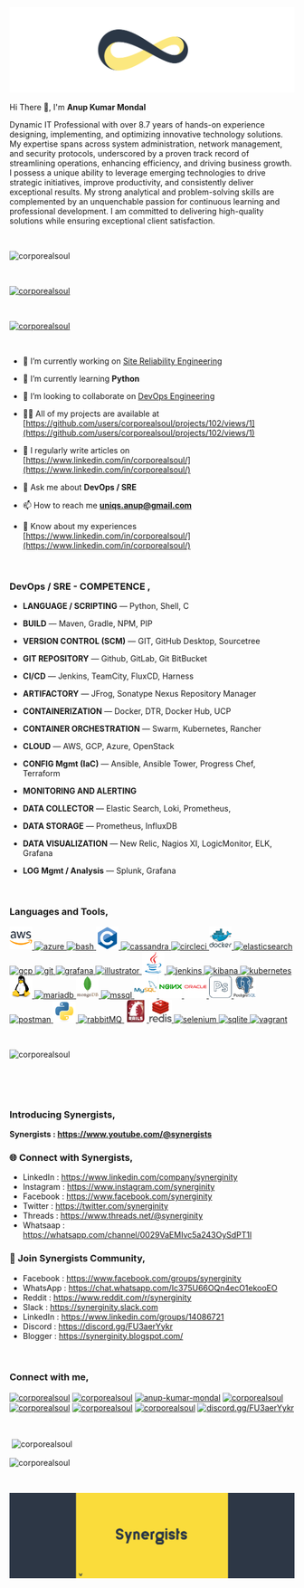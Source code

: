 ![Header Ground](https://github.com/corporealsoul/corporealsoul/blob/master/synergists-header.png?raw=true) 

Hi There 👋, I'm **Anup Kumar Mondal**

Dynamic IT Professional with over 8.7 years of hands-on experience designing, implementing, and optimizing innovative technology solutions. My expertise spans across system administration, network management, and security protocols, underscored by a proven track record of streamlining operations, enhancing efficiency, and driving business growth. I possess a unique ability to leverage emerging technologies to drive strategic initiatives, improve productivity, and consistently deliver exceptional results. My strong analytical and problem-solving skills are complemented by an unquenchable passion for continuous learning and professional development. I am committed to delivering high-quality solutions while ensuring exceptional client satisfaction.

<br>

<p align="left"> <img src="https://komarev.com/ghpvc/?username=corporealsoul&label=Profile%20views&color=0e75b6&style=flat" alt="corporealsoul" /> </p>

<br>

<p align="left"> <a href="https://github.com/ryo-ma/github-profile-trophy"><img src="https://github-profile-trophy.vercel.app/?username=corporealsoul" alt="corporealsoul" /></a> </p>

<br>

<p align="left"> <a href="https://twitter.com/corporealsoul" target="blank"><img src="https://img.shields.io/twitter/follow/corporealsoul?logo=twitter&style=for-the-badge" alt="corporealsoul" /></a> </p>

<br>

- 🔭 I’m currently working on [Site Reliability Engineering](https://github.com/users/corporealsoul/projects/102)

- 🌱 I’m currently learning **Python**

- 👯 I’m looking to collaborate on [DevOps Engineering](https://github.com/users/corporealsoul/projects/102)

- 👨‍💻 All of my projects are available at [https://github.com/users/corporealsoul/projects/102/views/1](https://github.com/users/corporealsoul/projects/102/views/1)

- 📝 I regularly write articles on [https://www.linkedin.com/in/corporealsoul/](https://www.linkedin.com/in/corporealsoul/)

- 💬 Ask me about **DevOps / SRE**

- 📫 How to reach me **uniqs.anup@gmail.com**

- 📄 Know about my experiences [https://www.linkedin.com/in/corporealsoul/](https://www.linkedin.com/in/corporealsoul/)

<br>

<h3 align="left">DevOps / SRE - COMPETENCE ,</h3>

* **LANGUAGE / SCRIPTING**	—	Python, Shell, C

* **BUILD**			—	Maven, Gradle, NPM, PIP

* **VERSION CONTROL (SCM)**	—	GIT, GitHub Desktop, Sourcetree

* **GIT REPOSITORY**		—	Github, GitLab, Git BitBucket

* **CI/CD**			—	Jenkins, TeamCity, FluxCD, Harness

* **ARTIFACTORY**		—	JFrog, Sonatype Nexus Repository Manager

* **CONTAINERIZATION**		—	Docker, DTR, Docker Hub, UCP

* **CONTAINER ORCHESTRATION**	—	Swarm, Kubernetes, Rancher

* **CLOUD**			—	AWS, GCP,  Azure, OpenStack

* **CONFIG Mgmt (IaC)**		—	Ansible, Ansible Tower, Progress Chef, Terraform

* **MONITORING AND ALERTING**

* **DATA COLLECTOR**		—	Elastic Search, Loki, Prometheus, 

* **DATA STORAGE**		—	Prometheus, InfluxDB

* **DATA VISUALIZATION**	—	New Relic, Nagios XI, LogicMonitor, ELK, Grafana
	
* **LOG Mgmt / Analysis**	—	Splunk, Grafana

<br>

<h3 align="left">Languages and Tools,</h3>
<p align="left"> <a href="https://aws.amazon.com" target="_blank" rel="noreferrer"> <img src="https://raw.githubusercontent.com/devicons/devicon/master/icons/amazonwebservices/amazonwebservices-original-wordmark.svg" alt="aws" width="40" height="40"/> </a> <a href="https://azure.microsoft.com/en-in/" target="_blank" rel="noreferrer"> <img src="https://www.vectorlogo.zone/logos/microsoft_azure/microsoft_azure-icon.svg" alt="azure" width="40" height="40"/> </a> <a href="https://www.gnu.org/software/bash/" target="_blank" rel="noreferrer"> <img src="https://www.vectorlogo.zone/logos/gnu_bash/gnu_bash-icon.svg" alt="bash" width="40" height="40"/> </a> <a href="https://www.cprogramming.com/" target="_blank" rel="noreferrer"> <img src="https://raw.githubusercontent.com/devicons/devicon/master/icons/c/c-original.svg" alt="c" width="40" height="40"/> </a> <a href="https://cassandra.apache.org/" target="_blank" rel="noreferrer"> <img src="https://www.vectorlogo.zone/logos/apache_cassandra/apache_cassandra-icon.svg" alt="cassandra" width="40" height="40"/> </a> <a href="https://circleci.com" target="_blank" rel="noreferrer"> <img src="https://www.vectorlogo.zone/logos/circleci/circleci-icon.svg" alt="circleci" width="40" height="40"/> </a> <a href="https://www.docker.com/" target="_blank" rel="noreferrer"> <img src="https://raw.githubusercontent.com/devicons/devicon/master/icons/docker/docker-original-wordmark.svg" alt="docker" width="40" height="40"/> </a> <a href="https://www.elastic.co" target="_blank" rel="noreferrer"> <img src="https://www.vectorlogo.zone/logos/elastic/elastic-icon.svg" alt="elasticsearch" width="40" height="40"/> </a> <a href="https://cloud.google.com" target="_blank" rel="noreferrer"> <img src="https://www.vectorlogo.zone/logos/google_cloud/google_cloud-icon.svg" alt="gcp" width="40" height="40"/> </a> <a href="https://git-scm.com/" target="_blank" rel="noreferrer"> <img src="https://www.vectorlogo.zone/logos/git-scm/git-scm-icon.svg" alt="git" width="40" height="40"/> </a> <a href="https://grafana.com" target="_blank" rel="noreferrer"> <img src="https://www.vectorlogo.zone/logos/grafana/grafana-icon.svg" alt="grafana" width="40" height="40"/> </a> <a href="https://www.adobe.com/in/products/illustrator.html" target="_blank" rel="noreferrer"> <img src="https://www.vectorlogo.zone/logos/adobe_illustrator/adobe_illustrator-icon.svg" alt="illustrator" width="40" height="40"/> </a> <a href="https://www.java.com" target="_blank" rel="noreferrer"> <img src="https://raw.githubusercontent.com/devicons/devicon/master/icons/java/java-original.svg" alt="java" width="40" height="40"/> </a> <a href="https://www.jenkins.io" target="_blank" rel="noreferrer"> <img src="https://www.vectorlogo.zone/logos/jenkins/jenkins-icon.svg" alt="jenkins" width="40" height="40"/> </a> <a href="https://www.elastic.co/kibana" target="_blank" rel="noreferrer"> <img src="https://www.vectorlogo.zone/logos/elasticco_kibana/elasticco_kibana-icon.svg" alt="kibana" width="40" height="40"/> </a> <a href="https://kubernetes.io" target="_blank" rel="noreferrer"> <img src="https://www.vectorlogo.zone/logos/kubernetes/kubernetes-icon.svg" alt="kubernetes" width="40" height="40"/> </a> <a href="https://www.linux.org/" target="_blank" rel="noreferrer"> <img src="https://raw.githubusercontent.com/devicons/devicon/master/icons/linux/linux-original.svg" alt="linux" width="40" height="40"/> </a> <a href="https://mariadb.org/" target="_blank" rel="noreferrer"> <img src="https://www.vectorlogo.zone/logos/mariadb/mariadb-icon.svg" alt="mariadb" width="40" height="40"/> </a> <a href="https://www.mongodb.com/" target="_blank" rel="noreferrer"> <img src="https://raw.githubusercontent.com/devicons/devicon/master/icons/mongodb/mongodb-original-wordmark.svg" alt="mongodb" width="40" height="40"/> </a> <a href="https://www.microsoft.com/en-us/sql-server" target="_blank" rel="noreferrer"> <img src="https://www.svgrepo.com/show/303229/microsoft-sql-server-logo.svg" alt="mssql" width="40" height="40"/> </a> <a href="https://www.mysql.com/" target="_blank" rel="noreferrer"> <img src="https://raw.githubusercontent.com/devicons/devicon/master/icons/mysql/mysql-original-wordmark.svg" alt="mysql" width="40" height="40"/> </a> <a href="https://www.nginx.com" target="_blank" rel="noreferrer"> <img src="https://raw.githubusercontent.com/devicons/devicon/master/icons/nginx/nginx-original.svg" alt="nginx" width="40" height="40"/> </a> <a href="https://www.oracle.com/" target="_blank" rel="noreferrer"> <img src="https://raw.githubusercontent.com/devicons/devicon/master/icons/oracle/oracle-original.svg" alt="oracle" width="40" height="40"/> </a> <a href="https://www.photoshop.com/en" target="_blank" rel="noreferrer"> <img src="https://raw.githubusercontent.com/devicons/devicon/master/icons/photoshop/photoshop-line.svg" alt="photoshop" width="40" height="40"/> </a> <a href="https://www.postgresql.org" target="_blank" rel="noreferrer"> <img src="https://raw.githubusercontent.com/devicons/devicon/master/icons/postgresql/postgresql-original-wordmark.svg" alt="postgresql" width="40" height="40"/> </a> <a href="https://postman.com" target="_blank" rel="noreferrer"> <img src="https://www.vectorlogo.zone/logos/getpostman/getpostman-icon.svg" alt="postman" width="40" height="40"/> </a> <a href="https://www.python.org" target="_blank" rel="noreferrer"> <img src="https://raw.githubusercontent.com/devicons/devicon/master/icons/python/python-original.svg" alt="python" width="40" height="40"/> </a> <a href="https://www.rabbitmq.com" target="_blank" rel="noreferrer"> <img src="https://www.vectorlogo.zone/logos/rabbitmq/rabbitmq-icon.svg" alt="rabbitMQ" width="40" height="40"/> </a> <a href="https://rubyonrails.org" target="_blank" rel="noreferrer"> <img src="https://raw.githubusercontent.com/devicons/devicon/master/icons/rails/rails-original-wordmark.svg" alt="rails" width="40" height="40"/> </a> <a href="https://redis.io" target="_blank" rel="noreferrer"> <img src="https://raw.githubusercontent.com/devicons/devicon/master/icons/redis/redis-original-wordmark.svg" alt="redis" width="40" height="40"/> </a> <a href="https://www.selenium.dev" target="_blank" rel="noreferrer"> <img src="https://raw.githubusercontent.com/detain/svg-logos/780f25886640cef088af994181646db2f6b1a3f8/svg/selenium-logo.svg" alt="selenium" width="40" height="40"/> </a> <a href="https://www.sqlite.org/" target="_blank" rel="noreferrer"> <img src="https://www.vectorlogo.zone/logos/sqlite/sqlite-icon.svg" alt="sqlite" width="40" height="40"/> </a> <a href="https://www.vagrantup.com/" target="_blank" rel="noreferrer"> <img src="https://www.vectorlogo.zone/logos/vagrantup/vagrantup-icon.svg" alt="vagrant" width="40" height="40"/> </a> </p>

<br>

<p><img align="left" src="https://github-readme-stats.vercel.app/api/top-langs?username=corporealsoul&show_icons=true&locale=en&layout=compact" alt="corporealsoul" /></p>

<br>
<p>   </p>
<br>
<br>
<br>

<h3 align="left">Introducing Synergists,</h3>
<p align="left">
</p>

**Synergists : https://www.youtube.com/@synergists**

### 🌐 Connect with Synergists,
- LinkedIn : https://www.linkedin.com/company/synerginity
- Instagram : https://www.instagram.com/synerginity
- Facebook : https://www.facebook.com/synerginity
- Twitter : https://twitter.com/synerginity
- Threads : https://www.threads.net/@synerginity
- Whatsaap : https://whatsapp.com/channel/0029VaEMIvc5a243OySdPT1l

### 👥 Join Synergists Community,
- Facebook : https://www.facebook.com/groups/synerginity
- WhatsApp : https://chat.whatsapp.com/Ic375U66OQn4ecO1ekooEO
- Reddit : https://www.reddit.com/r/synerginity
- Slack : https://synerginity.slack.com
- LinkedIn : https://www.linkedin.com/groups/14086721
- Discord : https://discord.gg/FU3aerYykr
- Blogger :  https://synerginity.blogspot.com/

<br>

<h3 align="left">Connect with me,</h3>
<p align="left">
<a href="https://twitter.com/corporealsoul" target="blank"><img align="center" src="https://raw.githubusercontent.com/rahuldkjain/github-profile-readme-generator/master/src/images/icons/Social/twitter.svg" alt="corporealsoul" height="30" width="40" /></a>
<a href="https://linkedin.com/in/corporealsoul" target="blank"><img align="center" src="https://raw.githubusercontent.com/rahuldkjain/github-profile-readme-generator/master/src/images/icons/Social/linked-in-alt.svg" alt="corporealsoul" height="30" width="40" /></a>
<a href="https://stackoverflow.com/users/anup-kumar-mondal" target="blank"><img align="center" src="https://raw.githubusercontent.com/rahuldkjain/github-profile-readme-generator/master/src/images/icons/Social/stack-overflow.svg" alt="anup-kumar-mondal" height="30" width="40" /></a>
<a href="https://fb.com/corporealsoul" target="blank"><img align="center" src="https://raw.githubusercontent.com/rahuldkjain/github-profile-readme-generator/master/src/images/icons/Social/facebook.svg" alt="corporealsoul" height="30" width="40" /></a>
<a href="https://instagram.com/corporealsoul" target="blank"><img align="center" src="https://raw.githubusercontent.com/rahuldkjain/github-profile-readme-generator/master/src/images/icons/Social/instagram.svg" alt="corporealsoul" height="30" width="40" /></a>
<a href="https://www.hackerrank.com/corporealsoul" target="blank"><img align="center" src="https://raw.githubusercontent.com/rahuldkjain/github-profile-readme-generator/master/src/images/icons/Social/hackerrank.svg" alt="corporealsoul" height="30" width="40" /></a>
<a href="https://www.hackerearth.com/corporealsoul" target="blank"><img align="center" src="https://raw.githubusercontent.com/rahuldkjain/github-profile-readme-generator/master/src/images/icons/Social/hackerearth.svg" alt="corporealsoul" height="30" width="40" /></a>
<a href="https://discord.gg/discord.gg/FU3aerYykr" target="blank"><img align="center" src="https://raw.githubusercontent.com/rahuldkjain/github-profile-readme-generator/master/src/images/icons/Social/discord.svg" alt="discord.gg/FU3aerYykr" height="30" width="40" /></a>
</p>

<br>

<p>&nbsp;<img align="center" src="https://github-readme-stats.vercel.app/api?username=corporealsoul&show_icons=true&locale=en" alt="corporealsoul" /></p>

<p><img align="center" src="https://github-readme-streak-stats.herokuapp.com/?user=corporealsoul&" alt="corporealsoul" /></p>

<br>

![Header Ground](https://github.com/corporealsoul/corporealsoul/blob/master/synergists-ground.png?raw=true) 
